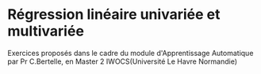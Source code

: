# Régression linéaire univariée et multivariée
Exercices proposés dans le cadre du module d'Apprentissage Automatique par Pr C.Bertelle, en Master 2 IWOCS(Université Le Havre Normandie)

